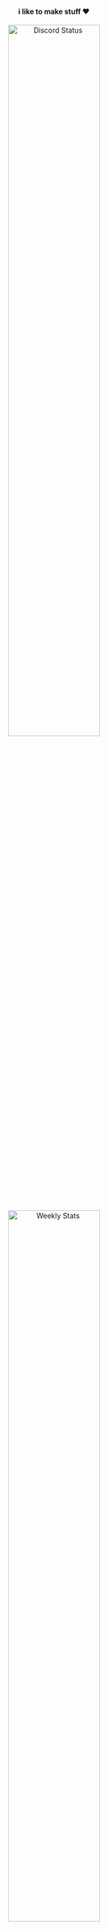 <div align="center">
	<h4>i like to make stuff ❤️</h4>
	<a href="https://discord.com/users/1111386258908917862" target="_blank" style="background-color: #fffff; padding: 10px">
		<img width="60%" align="top" alt="Discord Status" src="https://lanyard.cnrad.dev/api/1111386258908917862?bg=212830&borderRadius=0px&showDisplayName=true&hide=true&hideActivity=whenNotUsed">
	</a>
	<a href="https://wakatime.com/@grh" target="_blank">
		<img width="60%" align="top" alt="Weekly Stats" src="https://github-readme-stats.vercel.app/api/wakatime?username=grh&border_radius=5px&theme=dark&bg_color=212830&border_color=212830&icon_color=58a6ff&show_icons=true&disable_animations=true&custom_title=Weekly%20Stats&hide_border=true&border_radius=0px">
	</a>
	<a href="https://github.com/grhx" target="_blank">
		<img width="60%" align="top" alt="Github Stats Grade" src="https://github-readme-stats.vercel.app/api?username=grhx&theme=dark&show_icons=true&hide_border=true&count_private=true&bg_color=212830&custom_title=Github%20Stats&border_radius=0px">
	</a>
	<a href="https://github.com/grhx" target="_blank">
		<img width="60%" align="top" alt="Github Stats Streak" src="https://github-readme-streak-stats.herokuapp.com/?user=grhx&theme=dark&hide_border=true&background=212830&border_radius=0px">
	</a>
	<!-- <a href="https://github.com/grhx" target="_blank">
	<img width="50%" align="top" alt="Github Stats Languages" src="https://github-readme-stats.vercel.app/api/top-langs/?username=grhx&theme=dark&show_icons=true&hide_border=true&layout=compact&bg_color=212830&border_radius=0px">
	</a> -->
</div>
